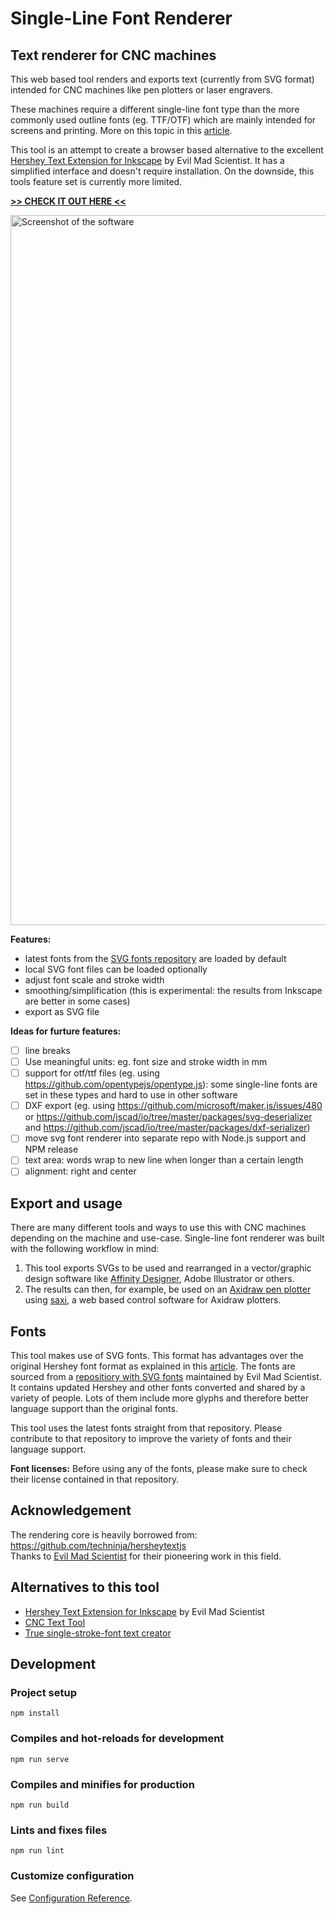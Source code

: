 # Single-Line Font Renderer

## Text renderer for CNC machines

This web based tool renders and exports text (currently from SVG format) intended for CNC machines like pen plotters or laser engravers.

These machines require a different single-line font type than the more commonly used outline fonts (eg. TTF/OTF) which are mainly intended for screens and printing. More on this topic in this [article](https://www.evilmadscientist.com/2011/hershey-text-an-inkscape-extension-for-engraving-fonts/).

This tool is an attempt to create a browser based alternative to the excellent [Hershey Text Extension for Inkscape](https://wiki.evilmadscientist.com/Hershey_Text) by Evil Mad Scientist. It has a simplified interface and doesn't require installation. On the downside, this tools feature set is currently more limited.

[**>> CHECK IT OUT HERE <<**](https://jvolker.github.io/single-line-font-renderer/)

<img width="1136" alt="Screenshot of the software" src="https://user-images.githubusercontent.com/546852/105638363-85436000-5e72-11eb-801a-60d2b2ce9a65.png">

**Features:**
- latest fonts from the [SVG fonts repository](https://gitlab.com/oskay/svg-fonts) are loaded by default
- local SVG font files can be loaded optionally
- adjust font scale and stroke width 
- smoothing/simplification (this is experimental: the results from Inkscape are better in some cases)
- export as SVG file

**Ideas for furture features:**
- [ ] line breaks
- [ ] Use meaningful units: eg. font size and stroke width in mm
- [ ] support for otf/ttf files (eg. using https://github.com/opentypejs/opentype.js): some single-line fonts are set in these types and hard to use in other software
- [ ] DXF export (eg. using https://github.com/microsoft/maker.js/issues/480 or https://github.com/jscad/io/tree/master/packages/svg-deserializer and https://github.com/jscad/io/tree/master/packages/dxf-serializer)
- [ ] move svg font renderer into separate repo with Node.js support and NPM release 
- [ ] text area: words wrap to new line when longer than a certain length
- [ ] alignment: right and center

## Export and usage

There are many different tools and ways to use this with CNC machines depending on the machine and use-case. Single-line font renderer was built with the following workflow in mind:

1. This tool exports SVGs to be used and rearranged in a vector/graphic design software like [Affinity Designer](https://affinity.serif.com/en-gb/designer/), Adobe Illustrator or others.
2. The results can then, for example, be used on an [Axidraw pen plotter](https://axidraw.com/) using [saxi](https://github.com/nornagon/saxi/), a web based control software for Axidraw plotters.


## Fonts

This tool makes use of SVG fonts. This format has advantages over the original Hershey font format as explained in this [article](https://www.evilmadscientist.com/2019/hershey-text-v30/). The fonts are sourced from a [repositiory with SVG fonts](https://gitlab.com/oskay/svg-fonts) maintained by Evil Mad Scientist. It contains updated Hershey and other fonts converted and shared by a variety of people. Lots of them include more glyphs and therefore better language support than the original fonts.

This tool uses the latest fonts straight from that repository. Please contribute to that repository to improve the variety of fonts and their language support.

**Font licenses:** Before using any of the fonts, please make sure to check their license contained in that repository.

## Acknowledgement

The rendering core is heavily borrowed from: https://github.com/techninja/hersheytextjs  
Thanks to [Evil Mad Scientist](https://www.evilmadscientist.com/) for their pioneering work in this field.

## Alternatives to this tool
- [Hershey Text Extension for Inkscape](https://wiki.evilmadscientist.com/Hershey_Text) by Evil Mad Scientist
- [CNC Text Tool](https://msurguy.github.io/cnc-text-tool/)
- [True single-stroke-font text creator](https://www.templatemaker.nl/singlelinetext/)

## Development

### Project setup
```
npm install
```

### Compiles and hot-reloads for development
```
npm run serve
```

### Compiles and minifies for production
```
npm run build
```

### Lints and fixes files
```
npm run lint
```

### Customize configuration
See [Configuration Reference](https://cli.vuejs.org/config/).
